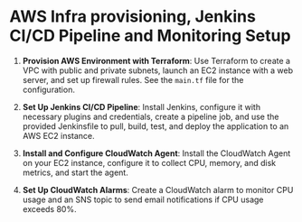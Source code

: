 # AWS Infra provisioning, Jenkins CI/CD Pipeline and Monitoring Setup

1. **Provision AWS Environment with Terraform**:
      Use Terraform to create a VPC with public and private subnets, launch an EC2 instance with a web server, and set up firewall rules. See the `main.tf` file for the configuration.

2. **Set Up Jenkins CI/CD Pipeline**:
   Install Jenkins, configure it with necessary plugins and credentials, create a pipeline job, and use the provided Jenkinsfile to pull, build, test, and deploy the application to an AWS EC2 instance.

3. **Install and Configure CloudWatch Agent**:
   Install the CloudWatch Agent on your EC2 instance, configure it to collect CPU, memory, and disk metrics, and start the agent.

4. **Set Up CloudWatch Alarms**:
   Create a CloudWatch alarm to monitor CPU usage and an SNS topic to send email notifications if CPU usage exceeds 80%.
